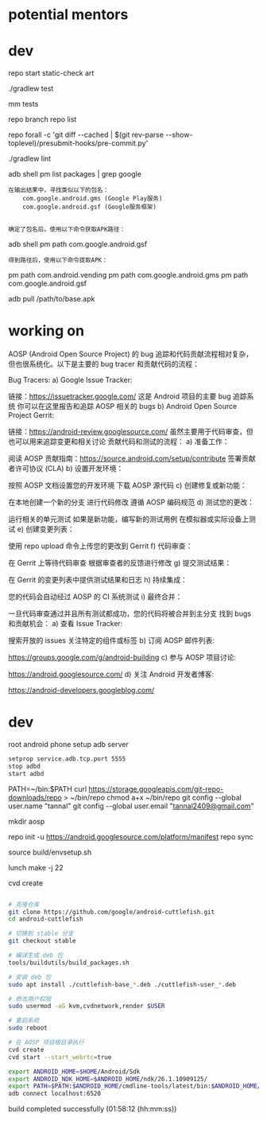 # potential mentors


# dev

repo start static-check art

./gradlew test

mm tests

repo branch
repo list

repo forall -c 'git diff --cached | $(git rev-parse --show-toplevel)/presubmit-hooks/pre-commit.py'

./gradlew lint

adb shell pm list packages | grep google

    在输出结果中，寻找类似以下的包名：
        com.google.android.gms (Google Play服务)
        com.google.android.gsf (Google服务框架)


    确定了包名后，使用以下命令获取APK路径：

adb shell pm path com.google.android.gsf

    得到路径后，使用以下命令提取APK：

pm path com.android.vending
pm path com.google.android.gms
pm path com.google.android.gsf

adb pull /path/to/base.apk


# working on

AOSP (Android Open Source Project) 的 bug 追踪和代码贡献流程相对复杂，但也很系统化。以下是主要的 bug tracer 和贡献代码的流程：

Bug Tracers:
a) Google Issue Tracker:

链接：https://issuetracker.google.com/
这是 Android 项目的主要 bug 追踪系统
你可以在这里报告和追踪 AOSP 相关的 bugs
b) Android Open Source Project Gerrit:

链接：https://android-review.googlesource.com/
虽然主要用于代码审查，但也可以用来追踪变更和相关讨论
贡献代码和测试的流程：
a) 准备工作：

阅读 AOSP 贡献指南：https://source.android.com/setup/contribute
签署贡献者许可协议 (CLA)
b) 设置开发环境：

按照 AOSP 文档设置您的开发环境
下载 AOSP 源代码
c) 创建修复或新功能：

在本地创建一个新的分支
进行代码修改
遵循 AOSP 编码规范
d) 测试您的更改：

运行相关的单元测试
如果是新功能，编写新的测试用例
在模拟器或实际设备上测试
e) 创建变更列表：

使用 repo upload 命令上传您的更改到 Gerrit
f) 代码审查：

在 Gerrit 上等待代码审查
根据审查者的反馈进行修改
g) 提交测试结果：

在 Gerrit 的变更列表中提供测试结果和日志
h) 持续集成：

您的代码会自动经过 AOSP 的 CI 系统测试
i) 最终合并：

一旦代码审查通过并且所有测试都成功，您的代码将被合并到主分支
找到 bugs 和贡献机会：
a) 查看 Issue Tracker:

搜索开放的 issues
关注特定的组件或标签
b) 订阅 AOSP 邮件列表:

https://groups.google.com/g/android-building
c) 参与 AOSP 项目讨论:

https://android.googlesource.com/
d) 关注 Android 开发者博客:

https://android-developers.googleblog.com/



# dev


root android phone setup adb server 

```bash
setprop service.adb.tcp.port 5555
stop adbd
start adbd
```

PATH=~/bin:$PATH
curl https://storage.googleapis.com/git-repo-downloads/repo > ~/bin/repo
chmod a+x ~/bin/repo
git config --global user.name "tannal"
git config --global user.email "tannal2409@gmail.com"


mkdir aosp

repo init -u https://android.googlesource.com/platform/manifest
repo sync

source build/envsetup.sh

lunch
make -j 22

cvd create


```bash

# 克隆仓库
git clone https://github.com/google/android-cuttlefish.git
cd android-cuttlefish

# 切换到 stable 分支
git checkout stable

# 编译生成 deb 包
tools/buildutils/build_packages.sh

# 安装 deb 包
sudo apt install ./cuttlefish-base_*.deb ./cuttlefish-user_*.deb

# 修改用户权限
sudo usermod -aG kvm,cvdnetwork,render $USER

# 重启系统
sudo reboot

# 在 AOSP 项目根目录执行
cvd create
cvd start --start_webrtc=true

export ANDROID_HOME=$HOME/Android/Sdk
export ANDROID_NDK_HOME=$ANDROID_HOME/ndk/26.1.10909125/
export PATH=$PATH:$ANDROID_HOME/cmdline-tools/latest/bin:$ANDROID_HOME/platform-tools
adb connect localhost:6520

```



build completed successfully (01:58:12 (hh:mm:ss))


